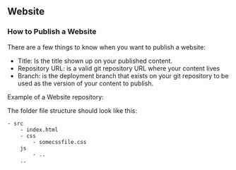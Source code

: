 ## Website

### How to Publish a Website

There are a few things to know when you want to publish a website:

- Title: Is the title shown up on your published content.
- Repository URL: is a valid git repository URL where your content lives
- Branch: is the deployment branch that exists on your git repository to be used as the version of your content to publish.

Example of a Website repository:

The folder file structure should look like this:

```
- src
    - index.html
    - css
        - somecssfile.css
    js
        - ..
    ..
```
